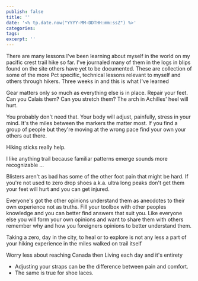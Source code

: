 ```yaml
---
publish: false
title: ''
date: '<% tp.date.now("YYYY-MM-DDTHH:mm:ssZ") %>'
categories:
tags:
excerpt: ''
---
```

There are many lessons I've been learning about myself in the world on my pacific crest trail hike so far. I've journaled many of them in the logs in blips found on the site others have yet to be documented. These are collection of some of the more Pct specific, technical lessons relevant to myself and others through hikers.
Three weeks in and this is what I've learned

Gear matters only so much as everything else is in place.
Repair your feet. Can you Calais them? Can you stretch them? The arch in Achilles' heel will hurt. 

You probably don't need that.
Your body will adjust, painfully, stress in your mind.
It's the miles between the markers the matter most.
If you find a group of people but they're moving at the wrong pace find your own your others out there.
 
Hiking sticks really help. 

I like anything trail because familiar patterns emerge sounds more recognizable ...

Blisters aren't as bad  has some of the other foot pain  that might be hard.
If you're not used to zero drop shoes a.k.a. ultra long peaks don't get them your feet will hurt and you can get injured. 


Everyone's got the other opinions understand them as anecdotes to their own experience not as truths. Fill your toolbox with other peoples knowledge and you can better find answers that suit you. Like everyone else you will form your own opinions and want to share them with others remember why and how you foreigners opinions to better understand them.

Taking a zero, day in the city, to heal or to explore is not any less a part of your hiking experience in the miles walked on trail itself

Worry less about reaching Canada then Living each day and it's entirety

- Adjusting your straps can be the difference between pain and comfort. 
- The same is true for shoe laces. 

